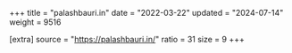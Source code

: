 +++
title = "palashbauri.in"
date = "2022-03-22"
updated = "2024-07-14"
weight = 9516

[extra]
source = "https://palashbauri.in/"
ratio = 31
size = 9
+++
